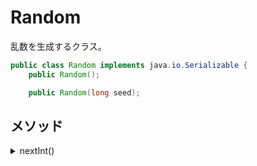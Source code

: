 # Random

乱数を生成するクラス。

```java
public class Random implements java.io.Serializable {
    public Random();

    public Random(long seed);

```

## メソッド

<details><summary>nextInt()</summary>

### nextInt()

乱数の整数を取得する。

```java
public int nextInt();

public int nextInt(int bound);
```

</details>
